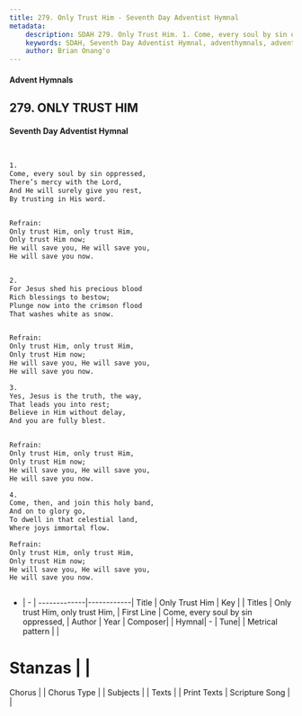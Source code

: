 ```yaml
---
title: 279. Only Trust Him - Seventh Day Adventist Hymnal
metadata:
    description: SDAH 279. Only Trust Him. 1. Come, every soul by sin oppressed, There’s mercy with the Lord, And He will surely give you rest, By trusting in His word. 
    keywords: SDAH, Seventh Day Adventist Hymnal, adventhymnals, advent hymnals, Only Trust Him, Come, every soul by sin oppressed, ,Only trust Him, only trust Him,
    author: Brian Onang'o
---
```


#### Advent Hymnals
## 279. ONLY TRUST HIM
#### Seventh Day Adventist Hymnal

```txt


1.
Come, every soul by sin oppressed,
There’s mercy with the Lord,
And He will surely give you rest,
By trusting in His word.


Refrain:
Only trust Him, only trust Him,
Only trust Him now;
He will save you, He will save you,
He will save you now.


2.
For Jesus shed his precious blood
Rich blessings to bestow;
Plunge now into the crimson flood
That washes white as snow.


Refrain:
Only trust Him, only trust Him,
Only trust Him now;
He will save you, He will save you,
He will save you now.

3.
Yes, Jesus is the truth, the way,
That leads you into rest;
Believe in Him without delay,
And you are fully blest.


Refrain:
Only trust Him, only trust Him,
Only trust Him now;
He will save you, He will save you,
He will save you now.

4.
Come, then, and join this holy band,
And on to glory go,
To dwell in that celestial land,
Where joys immortal flow.

Refrain:
Only trust Him, only trust Him,
Only trust Him now;
He will save you, He will save you,
He will save you now.



```

- |   -  |
-------------|------------|
Title | Only Trust Him |
Key |  |
Titles | Only trust Him, only trust Him, |
First Line | Come, every soul by sin oppressed, |
Author | 
Year | 
Composer|  |
Hymnal|  - |
Tune|  |
Metrical pattern | |
# Stanzas |  |
Chorus |  |
Chorus Type |  |
Subjects |  |
Texts |  |
Print Texts | 
Scripture Song |  |
  
